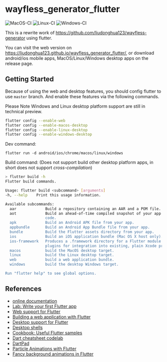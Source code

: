 # wayfless_generator_flutter

![MacOS-CI](https://github.com/liudonghua123/wayfless_generator_flutter/workflows/MacOS-CI/badge.svg)
![Linux-CI](https://github.com/liudonghua123/wayfless_generator_flutter/workflows/Linux-CI/badge.svg)
![Windows-CI](https://github.com/liudonghua123/wayfless_generator_flutter/workflows/Windows-CI/badge.svg)

This is a rewrite work of https://github.com/liudonghua123/wayfless-generator using flutter.

You can visit the web version on https://liudonghua123.github.io/wayfless_generator_flutter/, or download android/ios mobile apps, MacOS/Linux/Windows desktop apps on the release page.

## Getting Started

Because of using the web and desktop features, you should config flutter to use `master` branch. And enable these features via the following commands.

Please Note Windows and Linux desktop platform support are still in technical preview.

```bash
flutter config --enable-web
flutter config --enable-macos-desktop
flutter config --enable-linux-desktop
flutter config --enable-windows-desktop
```

Dev command:

`flutter run -d android/ios/chrome/macos/linux/windows`

Build command: (Does not support build other desktop platform apps, in short does not support *cross-compilation*)

```bash
> flutter build -h
Flutter build commands.

Usage: flutter build <subcommand> [arguments]
-h, --help    Print this usage information.

Available subcommands:
  aar             Build a repository containing an AAR and a POM file.
  aot             Build an ahead-of-time compiled snapshot of your app's Dart
                  code.
  apk             Build an Android APK file from your app.
  appbundle       Build an Android App Bundle file from your app.
  bundle          Build the Flutter assets directory from your app.
  ios             Build an iOS application bundle (Mac OS X host only).
  ios-framework   Produces a .framework directory for a Flutter module and its
                  plugins for integration into existing, plain Xcode projects.
  macos           build the MacOS desktop target.
  linux           build the Linux desktop target.
  web             build a web application bundle.
  windows         build the desktop Windows target.

Run "flutter help" to see global options.
```

## References

- [online documentation](https://flutter.dev/docs)
- [Lab: Write your first Flutter app](https://flutter.dev/docs/get-started/codelab)
- [Web support for Flutter](https://flutter.dev/web)
- [Building a web application with Flutter](https://flutter.dev/docs/get-started/web)
- [Desktop support for Flutter](https://flutter.dev/desktop)
- [Desktop shells](https://github.com/flutter/flutter/wiki/Desktop-shells)
- [Cookbook: Useful Flutter samples](https://flutter.dev/docs/cookbook)
- [Dart cheatsheet codelab](https://dart.dev/codelabs/dart-cheatsheet)
- [DartPad](https://dartpad.cn/)
- [Particle Animations with Flutter](https://juejin.im/post/5e1d5b9b6fb9a03013306588)
- [Fancy background animations in Flutter](https://juejin.im/post/5e1c38c96fb9a02fee1ed09e)
